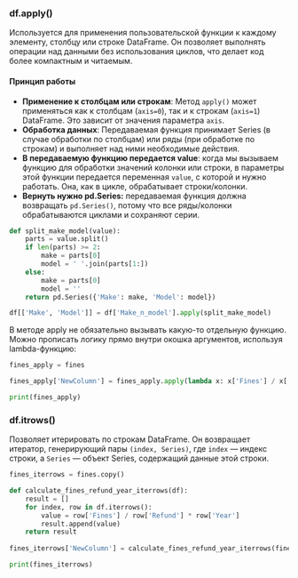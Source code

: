 
### df.apply()

Используется для применения пользовательской функции к каждому элементу, столбцу или строке DataFrame. Он позволяет выполнять операции над данными без использования циклов, что делает код более компактным и читаемым.

#### Принцип работы

- **Применение к столбцам или строкам**: Метод `apply()` может применяться как к столбцам (`axis=0`), так и к строкам (`axis=1`) DataFrame. Это зависит от значения параметра `axis`.
- **Обработка данных**: Передаваемая функция принимает Series (в случае обработки по столбцам) или ряды (при обработке по строкам) и выполняет над ними необходимые действия.
- **В передаваемую функцию передается value**: когда мы вызываем функцию для обработки значений колонки или строки, в параметры этой функции передается переменная `value`, с которой и нужно работать. Она, как в цикле, обрабатывает строки/колонки.
- **Вернуть нужно pd.Series:** передаваемая функция должна возвращать `pd.Series()`, потому что все ряды/колонки обрабатываются циклами и сохраняют серии.

```Python
def split_make_model(value):
    parts = value.split()
    if len(parts) >= 2:
        make = parts[0]
        model = ' '.join(parts[1:])
    else:
        make = parts[0]
        model = ''
    return pd.Series({'Make': make, 'Model': model})

df[['Make', 'Model']] = df['Make_n_model'].apply(split_make_model)
```

В методе apply не обязательно вызывать какую-то отдельную функцию. Можно прописать логику прямо внутри окошка аргументов, используя lambda-функцию:

```Python
fines_apply = fines

fines_apply['NewColumn'] = fines_apply.apply(lambda x: x['Fines'] / x['Refund'] * x['Year'], axis=1)

print(fines_apply)
```

### df.itrows()

Позволяет итерировать по строкам DataFrame. Он возвращает итератор, генерирующий пары `(index, Series)`, где `index` — индекс строки, а `Series` — объект Series, содержащий данные этой строки.

```Python
fines_iterrows = fines.copy()

def calculate_fines_refund_year_iterrows(df):
    result = []
    for index, row in df.iterrows():
        value = row['Fines'] / row['Refund'] * row['Year']
        result.append(value)
    return result
    
fines_iterrows['NewColumn'] = calculate_fines_refund_year_iterrows(fines_iterrows)

print(fines_iterrows)
```
